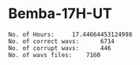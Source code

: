 # Bemba-17H-UT

    No. of Hours:	  17.44664453124998
    No. of correct wavs:	  6714
    No. of corrupt wavs:	  446
    No. of wavs files:	  7160
